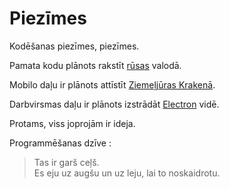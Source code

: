 # Piezīmes

Kodēšanas piezīmes, piezīmes.

Pamata kodu plānots rakstīt [rūsas](https://www.rust-lang.org) valodā.

Mobilo daļu ir plānots attīstīt [Ziemeļjūras Krakenā](https://openkraken.com).

Darbvirsmas daļu ir plānots izstrādāt [Electron](https://www.electronjs.org) vidē.

Protams, viss joprojām ir ideja.

Programmēšanas dzīve :

> Tas ir garš ceļš.  
> Es eju uz augšu un uz leju, lai to noskaidrotu.